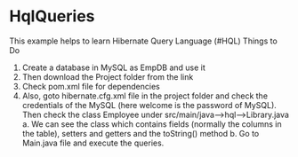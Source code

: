 # HqlQueries
This example helps to learn Hibernate Query Language (#HQL)
Things to Do
1. Create a database in MySQL as EmpDB and use it
2. Then download the Project folder from the link
3. Check pom.xml file for dependencies
4. Also, goto hibernate.cfg.xml file in the project folder and check the credentials of the MySQL (here welcome is the password of MySQL).
Then check the class Employee under src/main/java-->hql-->Library.java
a. We can see the class which contains fields (normally the columns in the table), setters and getters and the toString() method
b. Go to Main.java file and execute the queries.

